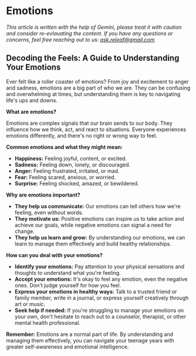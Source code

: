 <!-- ["Mental Health", "Wellbeing", "Confidence", "Stress-Management"] -->

# Emotions

*This article is written with the help of Gemini, please treat it with caution and consider re-evlauating the content. If you have any questions or concerns, feel free reaching out to us: ask.releaf@gmail.com*

## Decoding the Feels: A Guide to Understanding Your Emotions

Ever felt like a roller coaster of emotions? From joy and excitement to anger and sadness, emotions are a big part of who we are. They can be confusing and overwhelming at times, but understanding them is key to navigating life's ups and downs. 

**What are emotions?**

Emotions are complex signals that our brain sends to our body. They influence how we think, act, and react to situations. Everyone experiences emotions differently, and there's no right or wrong way to feel. 

**Common emotions and what they might mean:**

* **Happiness:** Feeling joyful, content, or excited. 
* **Sadness:** Feeling down, lonely, or discouraged.
* **Anger:** Feeling frustrated, irritated, or mad.
* **Fear:** Feeling scared, anxious, or worried.
* **Surprise:** Feeling shocked, amazed, or bewildered.

**Why are emotions important?**

* **They help us communicate:** Our emotions can tell others how we're feeling, even without words.
* **They motivate us:** Positive emotions can inspire us to take action and achieve our goals, while negative emotions can signal a need for change.
* **They help us learn and grow:** By understanding our emotions, we can learn to manage them effectively and build healthy relationships.

**How can you deal with your emotions?**

* **Identify your emotions:** Pay attention to your physical sensations and thoughts to understand what you're feeling.
* **Accept your emotions:** It's okay to feel any emotion, even the negative ones. Don't judge yourself for how you feel.
* **Express your emotions in healthy ways:** Talk to a trusted friend or family member, write in a journal, or express yourself creatively through art or music.
* **Seek help if needed:** If you're struggling to manage your emotions on your own, don't hesitate to reach out to a counselor, therapist, or other mental health professional.

**Remember:** Emotions are a normal part of life. By understanding and managing them effectively, you can navigate your teenage years with greater self-awareness and emotional intelligence. 
